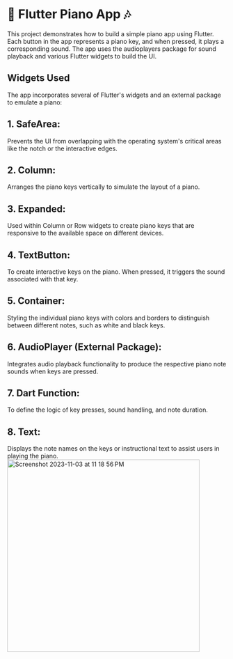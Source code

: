# 🎹 Flutter Piano App 🎶

This project demonstrates how to build a simple piano app using Flutter. Each button in the app represents a piano key, and when pressed, it plays a corresponding sound. The app uses the audioplayers package for sound playback and various Flutter widgets to build the UI.

## Widgets Used

The app incorporates several of Flutter's widgets and an external package to emulate a piano:
## 1. SafeArea:

Prevents the UI from overlapping with the operating system's critical areas like the notch or the interactive edges.
## 2. Column:

Arranges the piano keys vertically to simulate the layout of a piano.
## 3. Expanded:

Used within Column or Row widgets to create piano keys that are responsive to the available space on different devices.
## 4. TextButton:

To create interactive keys on the piano. When pressed, it triggers the sound associated with that key.
## 5. Container:

Styling the individual piano keys with colors and borders to distinguish between different notes, such as white and black keys.
## 6. AudioPlayer (External Package):

Integrates audio playback functionality to produce the respective piano note sounds when keys are pressed.
## 7. Dart Function:

To define the logic of key presses, sound handling, and note duration.
## 8. Text:

Displays the note names on the keys or instructional text to assist users in playing the piano.
<img width="442" alt="Screenshot 2023-11-03 at 11 18 56 PM" src="https://github.com/user-attachments/assets/72e3596e-21c0-4535-bca3-bb1de1a04cfa">

